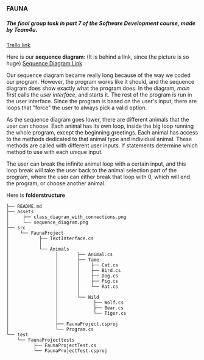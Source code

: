 ### FAUNA

##### The final group task in part 7 of the Software Development course, made by Team4u.

[Trello link](https://trello.com/b/AGGB9EzQ/team4you)

Here is our **sequence diagram**:
(It is behind a link, since the picture is so huge)
[Sequence Diagram Link](https://raw.githubusercontent.com/TuukkaUllakko/NEWT4U/master/assets/Sequence%20Diagram%20FaunaProject.png)

Our sequence diagram became really long because of the way we coded our program. However, the program works like it should, and the sequence diagram does show exactly what the program does. In the diagram, *main* first calls the *user interface*, and starts it. The rest of the program is run in the user interface. Since the program is based on the user's input, there are loops that "force" the user to always pick a valid option.

As the sequence diagram goes lower, there are different animals that the user can choose. Each animal has its own loop, inside the big loop running the whole program, except the beginning greetings. Each animal has access to the methods dedicated to that animal type and individual animal. These methods are called with different user inputs. If statements determine which method to use with each unique input.

The user can break the infinite animal loop with a certain input, and this loop break will take the user back to the animal selection part of the program, where the user can either break that loop with 0, which will end the program, or choose another animal.


 Here is **folderstructure**
```
├── README.md
├── assets
│     ├── class_diagram_with_connections.png
│     └── sequence_diagram.png
├── src
│    └── FaunaProject
│	        ├── TextInterface.cs
│           │
│	        └── Animals
│                 │       ├── Animal.cs
│                 │       ├── Tame
│                 │       │    ├── Cat.cs
│                 │       │    ├── Bird.cs
│                 │       │    ├── Dog.cs
│                 │       │    ├── Pig.cs
│                 │       │    └── Rat.cs
│                 │       │
│                 │       └── Wild
│                 │		        ├── Wolf.cs
│                 │		        ├── Bear.cs
│                 │		        └── Tiger.cs
│                 │
│                 ├── FaunaProject.csproj
│                 └── Program.cs
└── test
    └── FaunaProjecttests
          ├── FaunaProjectTest.cs
          └── FaunaProjectTest.csproj
```